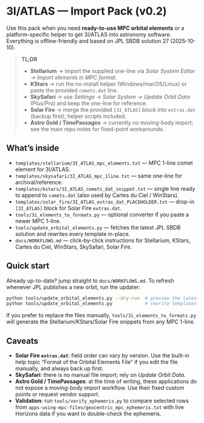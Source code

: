# 3I/ATLAS — Import Pack (v0.2)

Use this pack when you need **ready-to-use MPC orbital elements** or a
platform-specific helper to get 3I/ATLAS into astronomy software. Everything is
offline-friendly and based on JPL SBDB solution 27 (2025-10-10).

> **TL;DR**
> - **Stellarium** → import the supplied one-line via *Solar System Editor → Import elements in MPC format*.
> - **KStars** → run the no-install helper (Windows/macOS/Linux) or paste the provided `comets.dat` line.
> - **SkySafari** → use *Settings → Solar System → Update Orbit Data* (Plus/Pro) and keep the one-line for reference.
> - **Solar Fire** → merge the provided `[3I_ATLAS]` block into `extras.dat` (backup first); helper scripts included.
> - **Astro Gold / TimePassages** → currently no moving-body import; see the main repo notes for fixed-point workarounds.

## What’s inside

- `templates/stellarium/3I_ATLAS_mpc_elements.txt` — MPC 1-line comet element for 3I/ATLAS.
- `templates/skysafari/3I_ATLAS_mpc_1line.txt` — same one-line for archival/reference.
- `templates/kstars/3I_ATLAS_comets_dat_snippet.txt` — single line ready to append to `comets.dat` (also used by Cartes du Ciel / WinStars).
- `templates/solar_fire/3I_ATLAS_extras_dat_PLACEHOLDER.txt` — drop-in `[3I_ATLAS]` block for Solar Fire `extras.dat`.
- `tools/3i_elements_to_formats.py` — optional converter if you paste a newer MPC 1-line.
- `tools/update_orbital_elements.py` — fetches the latest JPL SBDB solution and rewrites every template in-place.
- `docs/WORKFLOWS.md` — click-by-click instructions for Stellarium, KStars, Cartes du Ciel, WinStars, SkySafari, Solar Fire.

## Quick start

Already up-to-date? jump straight to `docs/WORKFLOWS.md`. To refresh whenever JPL
publishes a new orbit, run the updater:
```bash
python tools/update_orbital_elements.py --dry-run  # preview the latest elements
python tools/update_orbital_elements.py            # rewrite templates
```
If you prefer to replace the files manually, `tools/3i_elements_to_formats.py`
will generate the Stellarium/KStars/Solar Fire snippets from any MPC 1-line.

## Caveats

- **Solar Fire `extras.dat`**: field order can vary by version. Use the
  built-in help topic “Format of the Orbital Elements File” if you edit the file
  manually, and always back up first.
- **SkySafari**: there is no manual file import; rely on *Update Orbit Data*.
- **Astro Gold / TimePassages**: at the time of writing, these applications do
  not expose a moving-body import workflow. Use their fixed custom points or
  request vendor support.
- **Validation**: run `tools/verify_ephemeris.py` to compare selected rows from
  `apps-using-mpc-files/geocentric_mpc_ephemeris.txt` with live Horizons data if
  you want to double-check the ephemeris.
